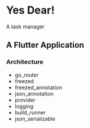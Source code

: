 # Yes Dear!

A task manager

## A Flutter Application

### Architecture
- go_router
- freezed
- freezed_annotation
- json_annotation
- provider
- logging
- build_runner
- json_serializable